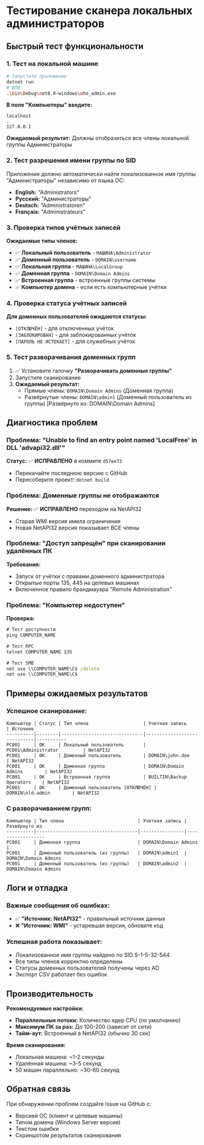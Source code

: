 # Тестирование сканера локальных администраторов

## Быстрый тест функциональности

### 1. Тест на локальной машине
```bash
# Запустите приложение
dotnet run
# ИЛИ
.\bin\Debug\net8.0-windows\who_admin.exe
```

**В поле "Компьютеры" введите:**
```
localhost
.
127.0.0.1
```

**Ожидаемый результат:** Должны отобразиться все члены локальной группы Администраторы

### 2. Тест разрешения имени группы по SID
Приложение должно автоматически найти локализованное имя группы "Администраторы" независимо от языка ОС:
- **English:** "Administrators" 
- **Русский:** "Администраторы"
- **Deutsch:** "Administratoren"
- **Français:** "Administrateurs"

### 3. Проверка типов учётных записей

**Ожидаемые типы членов:**
- ✅ **Локальный пользователь** - `МАШИНА\Administrator`
- ✅ **Доменный пользователь** - `DOMAIN\username`
- ✅ **Локальная группа** - `МАШИНА\LocalGroup`
- ✅ **Доменная группа** - `DOMAIN\Domain Admins`
- ✅ **Встроенная группа** - встроенные группы системы
- ✅ **Компьютер домена** - если есть компьютерные учётки

### 4. Проверка статуса учётных записей

**Для доменных пользователей ожидаются статусы:**
- `[ОТКЛЮЧЁН]` - для отключенных учёток
- `[ЗАБЛОКИРОВАН]` - для заблокированных учёток  
- `[ПАРОЛЬ НЕ ИСТЕКАЕТ]` - для служебных учёток

### 5. Тест разворачивания доменных групп

1. ✅ Установите галочку **"Разворачивать доменные группы"**
2. Запустите сканирование
3. **Ожидаемый результат:** 
   - Прямые члены: `DOMAIN\Domain Admins` (Доменная группа)
   - Развёрнутые члены: `DOMAIN\admin1` (Доменный пользователь из группы) [Развёрнуто из: DOMAIN\Domain Admins]

## Диагностика проблем

### Проблема: "Unable to find an entry point named 'LocalFree' in DLL 'advapi32.dll'"
**Статус:** ✅ **ИСПРАВЛЕНО** в коммите `d57ee73`
- Перекачайте последнюю версию с GitHub
- Пересоберите проект: `dotnet build`

### Проблема: Доменные группы не отображаются
**Решение:** ✅ **ИСПРАВЛЕНО** переходом на NetAPI32
- Старая WMI версия имела ограничения
- Новая NetAPI32 версия показывает ВСЕ члены

### Проблема: "Доступ запрещён" при сканировании удалённых ПК
**Требования:**
- Запуск от учётки с правами доменного администратора
- Открытые порты 135, 445 на целевых машинах
- Включенное правило брандмауэра "Remote Administration"

### Проблема: "Компьютер недоступен"
**Проверка:**
```cmd
# Тест доступности
ping COMPUTER_NAME

# Тест RPC
telnet COMPUTER_NAME 135

# Тест SMB
net use \\COMPUTER_NAME\C$ /delete
net use \\COMPUTER_NAME\C$
```

## Примеры ожидаемых результатов

### Успешное сканирование:
```
Компьютер | Статус | Тип члена                    | Учетная запись              | Источник
----------|--------|------------------------------|-----------------------------|-----------
PC001     | OK     | Локальный пользователь       | PC001\Administrator         | NetAPI32
PC001     | OK     | Доменный пользователь        | DOMAIN\john.doe             | NetAPI32  
PC001     | OK     | Доменная группа              | DOMAIN\Domain Admins        | NetAPI32
PC001     | OK     | Встроенная группа            | BUILTIN\Backup Operators    | NetAPI32
PC001     | OK     | Доменный пользователь [ОТКЛЮЧЁН] | DOMAIN\old.admin        | NetAPI32
```

### С разворачиванием групп:
```
Компьютер | Тип члена                           | Учетная запись | Развёрнуто из
----------|-------------------------------------|----------------|------------------
PC001     | Доменная группа                     | DOMAIN\Domain Admins | 
PC001     | Доменный пользователь (из группы)   | DOMAIN\admin1  | DOMAIN\Domain Admins
PC001     | Доменный пользователь (из группы)   | DOMAIN\admin2  | DOMAIN\Domain Admins
```

## Логи и отладка

### Важные сообщения об ошибках:
- ✅ **"Источник: NetAPI32"** - правильный источник данных
- ❌ **"Источник: WMI"** - устаревшая версия, обновите код

### Успешная работа показывает:
- Локализованное имя группы найдено по SID S-1-5-32-544
- Все типы членов корректно определены
- Статусы доменных пользователей получены через AD
- Экспорт CSV работает без ошибок

## Производительность

**Рекомендуемые настройки:**
- **Параллельные потоки:** Количество ядер CPU (по умолчанию)
- **Максимум ПК за раз:** До 100-200 (зависит от сети)
- **Тайм-аут:** Встроенный в NetAPI32 (обычно 30 сек)

**Время сканирования:**
- Локальная машина: ~1-2 секунды
- Удалённая машина: ~3-5 секунд  
- 50 машин параллельно: ~30-60 секунд

## Обратная связь

При обнаружении проблем создайте Issue на GitHub с:
- Версией ОС (клиент и целевые машины)
- Типом домена (Windows Server версия)  
- Текстом ошибки
- Скриншотом результатов сканирования
